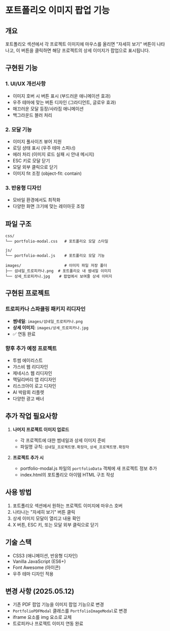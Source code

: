 # 포트폴리오 이미지 팝업 기능

## 개요
포트폴리오 섹션에서 각 프로젝트 이미지에 마우스를 올리면 "자세히 보기" 버튼이 나타나고, 이 버튼을 클릭하면 해당 프로젝트의 상세 이미지가 팝업으로 표시됩니다.

## 구현된 기능

### 1. UI/UX 개선사항
- 이미지 호버 시 버튼 표시 (부드러운 애니메이션 효과)
- 우주 테마에 맞는 버튼 디자인 (그라디언트, 글로우 효과)
- 매끄러운 모달 등장/사라짐 애니메이션
- 백그라운드 블러 처리

### 2. 모달 기능
- 이미지 풀사이즈 뷰어 지원
- 로딩 상태 표시 (우주 테마 스피너)
- 에러 처리 (이미지 로드 실패 시 안내 메시지)
- ESC 키로 모달 닫기
- 모달 외부 클릭으로 닫기
- 이미지 fit 조정 (object-fit: contain)

### 3. 반응형 디자인
- 모바일 환경에서도 최적화
- 다양한 화면 크기에 맞는 레이아웃 조정

## 파일 구조

```
css/
└── portfolio-modal.css   # 포트폴리오 모달 스타일

js/
└── portfolio-modal.js    # 포트폴리오 모달 기능

images/                   # 이미지 파일 저장 폴더
├── 섬네일_트로피카나.png  # 포트폴리오 내 썸네일 이미지
└── 상세_트로피카나.jpg    # 팝업에서 보여줄 상세 이미지
```

## 구현된 프로젝트

### 트로피카나 스파클링 패키지 리디자인
- **썸네일**: `images/섬네일_트로피카나.png`
- **상세 이미지**: `images/상세_트로피카나.jpg`
- ✅ 연동 완료

### 향후 추가 예정 프로젝트
- 투썸 에이리스트
- 갸스비 웹 리디자인
- 제네시스 웹 리디자인
- 맥딜리버리 앱 리디자인
- 리스크아이 로고 디자인
- AI 박람회 리플렛
- 다양한 광고 배너

## 추가 작업 필요사항

1. **나머지 프로젝트 이미지 업로드**
   - 각 프로젝트에 대한 썸네일과 상세 이미지 준비
   - 파일명 규칙: `섬네일_프로젝트명.확장자`, `상세_프로젝트명.확장자`

2. **프로젝트 추가 시**
   - portfolio-modal.js 파일의 `portfolioData` 객체에 새 프로젝트 정보 추가
   - index.html의 포트폴리오 아이템 HTML 구조 작성

## 사용 방법

1. 포트폴리오 섹션에서 원하는 프로젝트 이미지에 마우스 호버
2. 나타나는 "자세히 보기" 버튼 클릭
3. 상세 이미지 모달이 열리고 내용 확인
4. X 버튼, ESC 키, 또는 모달 외부 클릭으로 닫기

## 기술 스택
- CSS3 (애니메이션, 반응형 디자인)
- Vanilla JavaScript (ES6+)
- Font Awesome (아이콘)
- 우주 테마 디자인 적용

## 변경 사항 (2025.05.12)
- 기존 PDF 팝업 기능을 이미지 팝업 기능으로 변경
- `PortfolioPDFModal` 클래스를 `PortfolioImageModal`로 변경
- iframe 요소를 img 요소로 교체
- 트로피카나 프로젝트 이미지 연동 완료
